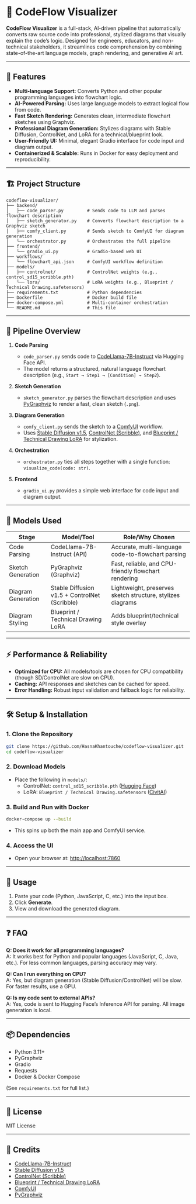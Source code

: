 # 🧠 CodeFlow Visualizer

**CodeFlow Visualizer** is a full-stack, AI-driven pipeline that automatically converts raw source code into professional, stylized diagrams that visually explain the code’s logic. Designed for engineers, educators, and non-technical stakeholders, it streamlines code comprehension by combining state-of-the-art language models, graph rendering, and generative AI art.

---

## 🚀 Features

- **Multi-language Support:** Converts Python and other popular programming languages into flowchart logic.
- **AI-Powered Parsing:** Uses large language models to extract logical flow from code.
- **Fast Sketch Rendering:** Generates clean, intermediate flowchart sketches using Graphviz.
- **Professional Diagram Generation:** Stylizes diagrams with Stable Diffusion, ControlNet, and LoRA for a technical/blueprint look.
- **User-Friendly UI:** Minimal, elegant Gradio interface for code input and diagram output.
- **Containerized & Scalable:** Runs in Docker for easy deployment and reproducibility.

---

## 🏗️ Project Structure

```
codeflow-visualizer/
├── backend/
│   ├── code_parser.py         # Sends code to LLM and parses flowchart description
│   ├── sketch_generator.py    # Converts flowchart description to a Graphviz sketch
│   ├── comfy_client.py        # Sends sketch to ComfyUI for diagram generation
│   └── orchestrator.py        # Orchestrates the full pipeline
├── frontend/
│   └── gradio_ui.py           # Gradio-based web UI
├── workflows/
│   └── flowchart_api.json     # ComfyUI workflow definition
├── models/
│   ├── controlnet/            # ControlNet weights (e.g., control_sd15_scribble.pth)
│   └── lora/                  # LoRA weights (e.g., Blueprint / Technical Drawing.safetensors)
├── requirements.txt           # Python dependencies
├── Dockerfile                 # Docker build file
├── docker-compose.yml         # Multi-container orchestration
└── README.md                  # This file
```

---

## 🧩 Pipeline Overview

1. **Code Parsing**
    - `code_parser.py` sends code to [CodeLlama-7B-Instruct](https://huggingface.co/codellama/CodeLlama-7b-Instruct-hf) via Hugging Face API.
    - The model returns a structured, natural language flowchart description (e.g., `Start → Step1 → [Condition] → Step2`).

2. **Sketch Generation**
    - `sketch_generator.py` parses the flowchart description and uses [PyGraphviz](https://pygraphviz.github.io/) to render a fast, clean sketch (`.png`).

3. **Diagram Generation**
    - `comfy_client.py` sends the sketch to a [ComfyUI](https://github.com/comfyanonymous/ComfyUI) workflow.
    - Uses [Stable Diffusion v1.5](https://huggingface.co/runwayml/stable-diffusion-v1-5), [ControlNet (Scribble)](https://huggingface.co/lllyasviel/ControlNet), and [Blueprint / Technical Drawing LoRA](https://civitai.com/models/36659) for stylization.

4. **Orchestration**
    - `orchestrator.py` ties all steps together with a single function: `visualize_code(code: str)`.

5. **Frontend**
    - `gradio_ui.py` provides a simple web interface for code input and diagram output.

---

## 🧠 Models Used

| Stage                | Model/Tool                                      | Role/Why Chosen                                                                 |
|----------------------|-------------------------------------------------|---------------------------------------------------------------------------------|
| Code Parsing         | CodeLlama-7B-Instruct (API)                     | Accurate, multi-language code-to-flowchart parsing                              |
| Sketch Generation    | PyGraphviz (Graphviz)                           | Fast, reliable, and CPU-friendly flowchart rendering                            |
| Diagram Generation   | Stable Diffusion v1.5 + ControlNet (Scribble)   | Lightweight, preserves sketch structure, stylizes diagrams                      |
| Diagram Styling      | Blueprint / Technical Drawing LoRA              | Adds blueprint/technical style overlay                                          |

---

## ⚡ Performance & Reliability

- **Optimized for CPU:** All models/tools are chosen for CPU compatibility (though SD/ControlNet are slow on CPU).
- **Caching:** API responses and sketches can be cached for speed.
- **Error Handling:** Robust input validation and fallback logic for reliability.

---

## 🛠️ Setup & Installation

### 1. **Clone the Repository**
```sh
git clone https://github.com/HasnaKhantouche/codeflow-visualizer.git
cd codeflow-visualizer
```

### 2. **Download Models**
- Place the following in `models/`:
    - ControlNet: `control_sd15_scribble.pth` ([Hugging Face](https://huggingface.co/lllyasviel/ControlNet))
    - LoRA: `Blueprint / Technical Drawing.safetensors` ([CivitAI](https://civitai.com/models/36659))

### 3. **Build and Run with Docker**
```sh
docker-compose up --build
```
- This spins up both the main app and ComfyUI service.

### 4. **Access the UI**
- Open your browser at: [http://localhost:7860](http://localhost:7860)

---

## 📝 Usage

1. Paste your code (Python, JavaScript, C, etc.) into the input box.
2. Click **Generate**.
3. View and download the generated diagram.

---

## ❓ FAQ

**Q: Does it work for all programming languages?**  
A: It works best for Python and popular languages (JavaScript, C, Java, etc.). For less common languages, parsing accuracy may vary.

**Q: Can I run everything on CPU?**  
A: Yes, but diagram generation (Stable Diffusion/ControlNet) will be slow. For faster results, use a GPU.

**Q: Is my code sent to external APIs?**  
A: Yes, code is sent to Hugging Face’s Inference API for parsing. All image generation is local.

---

## 📦 Dependencies

- Python 3.11+
- PyGraphviz
- Gradio
- Requests
- Docker & Docker Compose

(See `requirements.txt` for full list.)

---

## 📜 License

MIT License

---

## 🙏 Credits

- [CodeLlama-7B-Instruct](https://huggingface.co/codellama/CodeLlama-7b-Instruct-hf)
- [Stable Diffusion v1.5](https://huggingface.co/runwayml/stable-diffusion-v1-5)
- [ControlNet (Scribble)](https://huggingface.co/lllyasviel/ControlNet)
- [Blueprint / Technical Drawing LoRA](https://civitai.com/models/36659)
- [ComfyUI](https://github.com/comfyanonymous/ComfyUI)
- [PyGraphviz](https://pygraphviz.github.io/)
